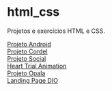 # html_css
 Projetos e exercícios HTML  e CSS.

<a href="https://carvalholeandro.github.io/desafios_html_css/projeto_android/index.html">Projeto Android</a>
<br>
<a href="https://carvalholeandro.github.io/desafios_html_css/projeto_cordel/index.html">Projeto Cordel</a>
<br>
<a href="https://carvalholeandro.github.io/desafios_html_css/projeto_rede_social/index.html">Projeto Social</a> 
<br>
<a href="https://carvalholeandro.github.io/desafios_html_css/heart_trial_animation/index.html" target="_blank">Heart Trial Animation</a> 
<br>
<a href="https://carvalholeandro.github.io/desafios_html_css/projeto_opala/index.html">Projeto Opala</a>
<br>
<a href="https://carvalholeandro.github.io/desafios_html_css/landing_page_dio/index.html">Landing Page DIO</a>
 
